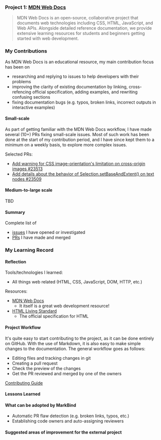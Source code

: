 ### Project 1: [MDN Web Docs](https://github.com/mdn/content)

> MDN Web Docs is an open-source, collaborative project that documents web technologies including CSS, HTML, JavaScript, and Web APIs. Alongside detailed reference documentation, we provide extensive learning resources for students and beginners getting started with web development.

### My Contributions

As MDN Web Docs is an educational resource, my main contribution focus has been on
- researching and replying to issues to help developers with their problems
- improving the clarity of existing documentation by linking, cross-refencing official specification, adding examples, and rewriting confusing sections
- fixing documentation bugs (e.g. typos, broken links, incorrect outputs in interactive examples)

#### Small-scale
As part of getting familiar with the MDN Web Docs workflow, I have made several (10+) PRs fixing small-scale issues. Most of such work has been done at the start of my contribution period, and I have since kept them to a minimum on a weekly basis, to explore more complex issues.

Selected PRs:
- [Add warning for CSS image-orientation's limitation on cross-origin images #23513](https://github.com/mdn/content/pull/23513)
- [Add details about the behavior of Selection.setBaseAndExtent() on text nodes #23509](https://github.com/mdn/content/pull/23509)

#### Medium-to-large scale

TBD

#### Summary
Complete list of
- [issues](https://github.com/mdn/content/issues?q=is%3Aissue+involves%3Atlylt+sort%3Aupdated-desc) I have opened or investigated
- [PRs](https://github.com/mdn/content/pulls?q=is%3Apr+sort%3Aupdated-desc+author%3Atlylt+is%3Aclosed) I have made and merged

### My Learning Record

#### Reflection
Tools/technologies I learned:
- All things web related (HTML, CSS, JavaScript, DOM, HTTP, etc.)

Resources:
- [MDN Web Docs](https://developer.mozilla.org/en-US/)
  - It itself is a great web development resource!
- [HTML Living Standard](https://html.spec.whatwg.org/multipage/)
  - The official specification for HTML

#### Project Workflow
It's quite easy to start contributing to the project, as it can be done entirely on GitHub. With the use of Markdown, it is also easy to make simple changes to the documentation. The general workflow goes as follows:
- Editing files and tracking changes in git
- Creating a pull request
- Check the preview of the changes
- Get the PR reviewed and merged by one of the owners

[Contributing Guide](https://github.com/mdn/content/blob/main/CONTRIBUTING.md)

#### Lessons Learned


#### What can be adopted by MarkBind

- Automatic PR flaw detection (e.g. broken links, typos, etc.)
- Establishing code owners and auto-assigning reviewers

#### Suggested areas of improvement for the external project
